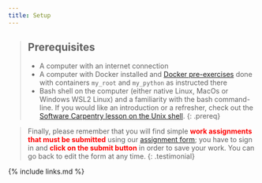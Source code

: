 ```yaml
---
title: Setup
---
```


> ## Prerequisites
>
> * A computer with an internet connection
> * A computer with Docker installed and [Docker pre-exercises](https://cms-opendata-workshop.github.io/workshop2022-lesson-docker/) done with containers `my_root` and `my_python` as instructed there
> * Bash shell on the computer (either native Linux, MacOs or Windows WSL2 Linux) and a familiarity with the bash command-line. If you would like an introduction or a refresher,
> check out the [Software Carpentry lesson on the Unix shell](https://swcarpentry.github.io/shell-novice/).
{: .prereq}

> Finally, please remember that you will find simple <strong style="color: red;">work assignments that must be submitted</strong> using our [assignment form](https://forms.gle/DDboG1MCcSNRBRHFA); you have to sign in and <strong style="color: red;">click on the submit button</strong> in order to save your work.  You can go back to edit the form at any time.
{: .testimonial}


{% include links.md %}
